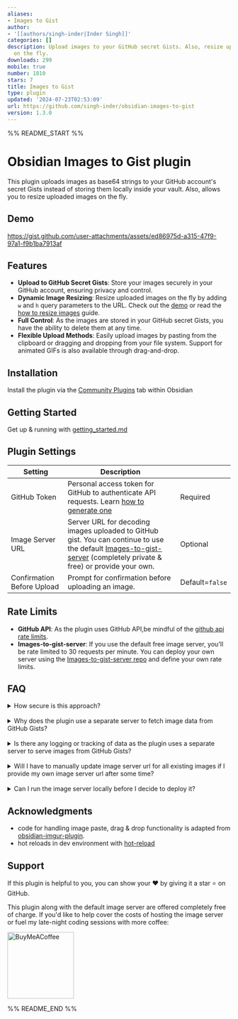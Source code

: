 ```yaml
---
aliases:
- Images to Gist
author:
- '[[authors/singh-inder|Inder Singh]]'
categories: []
description: Upload images to your GitHub secret Gists. Also, resize uploaded images
  on the fly.
downloads: 299
mobile: true
number: 1810
stars: 7
title: Images to Gist
type: plugin
updated: '2024-07-23T02:53:09'
url: https://github.com/singh-inder/obsidian-images-to-gist
version: 1.3.0
---
```


%% README_START %%

# Obsidian Images to Gist plugin

This plugin uploads images as base64 strings to your GitHub account's secret Gists instead of storing them locally inside your vault. Also, allows you to resize uploaded images on the fly.

## Demo

https://gist.github.com/user-attachments/assets/ed86975d-a315-47f9-97a1-f9b1ba7913af

## Features

- **Upload to GitHub Secret Gists**: Store your images securely in your GitHub account, ensuring privacy and control.
- **Dynamic Image Resizing**: Resize uploaded images on the fly by adding `w` and `h` query parameters to the URL. Check out the [demo](https://github.com/singh-inder/obsidian-images-to-gist#demo) or read the [how to resize images](https://github.com/singh-inder/obsidian-images-to-gist/blob/main/docs/getting_started.md#resize) guide.
- **Full Control**: As the images are stored in your GitHub secret Gists, you have the ability to delete them at any time.
- **Flexible Upload Methods**: Easily upload images by pasting from the clipboard or dragging and dropping from your file system. Support for animated GIFs is also available through drag-and-drop.

## Installation

Install the plugin via the [Community Plugins](https://help.obsidian.md/Extending+Obsidian/Community+plugins) tab within Obsidian

## Getting Started

<!-- TODO: add youtube video url -->

<!-- Get up & running with [getting started video]() or if you prefer a written version [getting_started.md](/docs/getting_started.md) -->

Get up & running with [getting_started.md](https://github.com/singh-inder/obsidian-images-to-gist/blob/main/docs/getting_started.md)

## Plugin Settings

<!-- prettier-ignore -->
| Setting | Description |  |
|---|---|---|
| GitHub Token | Personal access token for GitHub to authenticate API requests. Learn [how to generate one](https://github.com/singh-inder/obsidian-images-to-gist/blob/main/docs/getting_started.md) | Required |
| Image Server URL | Server URL for decoding images uploaded to GitHub gist. You can continue to use the default [Images-to-gist-server](https://github.com/singh-inder/images-to-gist-server) (completely private & free) or provide your own. | Optional |
| Confirmation Before Upload | Prompt for confirmation before uploading an image. | Default=`false` |

## Rate Limits

- **GitHub API**: As the plugin uses GitHub API,be mindful of the [github api rate limits](https://docs.github.com/en/rest/using-the-rest-api/rate-limits-for-the-rest-api?apiVersion=2022-11-28#primary-rate-limit-for-authenticated-users).
- **Images-to-gist-server**: If you use the default free image server, you'll be rate limited to 30 requests per minute. You can deploy your own server using the [Images-to-gist-server repo](https://github.com/singh-inder/images-to-gist-server) and define your own rate limits.

## FAQ

<details>
<summary>How secure is this approach?</summary>
Your image uploaded to GitHub secret Gists cannot be seen unless you share a link or someone magically guesses the URL to your gist.
</details>

<br>

<details>
<summary>Why does the plugin use a separate server to fetch image data from GitHub Gists?</summary>

1. As the image is uploaded as base64 string, the response from GitHub Gist api is a base64 string. The client(Obsidian) makes a request to the image server and receives the decoded image from GitHub Gist api with the necessary `Content-Type` headers so that Obsidian can recognize the resource as an image. In layman terms, this ensures that images are displayed correctly within your notes.

2. Also, I don't have access to service workers in Obsidian which would enable me to do decode base64 strings directly inside Obsidian. If in the future, Obsidian team allows developers to use service workers, I'll add the functionality to handle this entire process directly inside Obsidian.
</details>

<br>

<details>
    <summary>Is there any logging or tracking of data as the plugin uses a separate server to serve images from GitHub Gists?</summary>
  
  - Nope, there is no logging or tracking of data. The [images-to-gist-server](https://github.com/singh-inder/images-to-gist-server) is open source, ensuring transparency and allowing users to review it for themselves. 
  - You can easily self host your own image server by simply forking the repo and deploying it on your platform of choice.
</details>

<br>

<details>
<summary>Will I have to manually update image server url for all existing images if I provide my own image server url after some time?</summary>
 
 - No, you won't have to manually update the image server url for all existing images. 
 - Simply open the command palette (`CTRL/CMD + P`) and search for `Update all image server urls.` This command will automatically update the image server url for all images in current file with the url you've entered in settings.
</details>

<br>

<details>    
<summary>Can I run the image server locally before I decide to deploy it?</summary>

- Absolutely, you can either use [Docker](https://github.com/singh-inder/images-to-gist-server?tab=readme-ov-file#run-locally-using-docker) or [Clone the Repo](https://github.com/singh-inder/images-to-gist-server?tab=readme-ov-file#run-locally-using-docker) and run it locally.

- Inside settings set your image server url to `http://localhost:5000` or whatever port you run the server on.
</details>

## Acknowledgments

- code for handling image paste, drag & drop functionality is adapted from [obsidian-imgur-plugin](https://github.com/obdevimgur/obsidian-imgur-plugin).
- hot reloads in dev environment with [hot-reload](https://github.com/pjeby/hot-reload)

## Support

If this plugin is helpful to you, you can show your ❤️ by giving it a star ⭐️ on GitHub.

This plugin along with the default image server are offered completely free of charge. If you'd like to help cover the costs of hosting the image server or fuel my late-night coding sessions with more coffee:

[<img src="https://cdn.buymeacoffee.com/buttons/v2/default-yellow.png" alt="BuyMeACoffee" width="150">](https://www.buymeacoffee.com/_inder1)


%% README_END %%